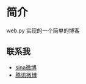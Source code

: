 简介
======

web.py 实现的一个简单的博客

## 联系我
* [sina微博](http://weibo.com/1769390951/profile?rightmod=1&wvr=5&mod=personinfo) 
* [腾讯微博](http://t.qq.com/wl386123298)

